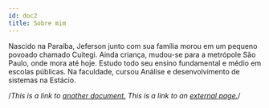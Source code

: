 ```yaml
---
id: doc2
title: Sobre mim
---
```

Nascido na Paraíba, Jeferson junto com sua família morou em um pequeno povoado chamado Cuitegi. Ainda criança, mudou-se para a metrópole São Paulo, onde mora até hoje. Estudo todo seu ensino fundamental e médio em escolas públicas. Na faculdade, cursou Análise e desenvolvimento de sistemas na Estácio.

/*This is a link to [another document.](doc3.md) This is a link to an [external page.](http://www.example.com)*/
